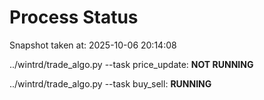 # Process Status

Snapshot taken at: 2025-10-06 20:14:08

../wintrd/trade_algo.py --task price_update: **NOT RUNNING**

../wintrd/trade_algo.py --task buy_sell: **RUNNING**

